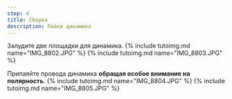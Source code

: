 ```yaml
---
step: 4
title: Сборка
description: Пайки динамика
---
```


Залудите две площадки для динамика.
{% include tutoimg.md name="IMG_8802.JPG" %}
{% include tutoimg.md name="IMG_8803.JPG" %}

Припаяйте провода динамика **обращая особое внимание на полярность**.
{% include tutoimg.md name="IMG_8804.JPG" %}
{% include tutoimg.md name="IMG_8805.JPG" %}
